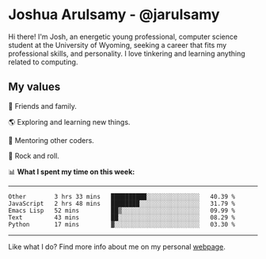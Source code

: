 # Joshua Arulsamy - @jarulsamy

Hi there! I'm Josh, an energetic young professional, computer science student at the University of Wyoming, seeking a career that fits my professional skills, and personality. I love tinkering and learning anything related to computing.

## My values

:yellow_heart: Friends and family.

:earth_americas: Exploring and learning new things.

:book: Mentoring other coders.

:guitar: Rock and roll.

:bar_chart: **What I spent my time on this week:**

------
<!--START_SECTION:waka-->
```text
Other        3 hrs 33 mins   ██████████░░░░░░░░░░░░░░░   40.39 % 
JavaScript   2 hrs 48 mins   ████████░░░░░░░░░░░░░░░░░   31.79 % 
Emacs Lisp   52 mins         ██▒░░░░░░░░░░░░░░░░░░░░░░   09.99 % 
Text         43 mins         ██░░░░░░░░░░░░░░░░░░░░░░░   08.29 % 
Python       17 mins         ▓░░░░░░░░░░░░░░░░░░░░░░░░   03.30 % 
```
<!--END_SECTION:waka-->
------

Like what I do? Find more info about me on my personal [webpage](https://arulsamy.me).
